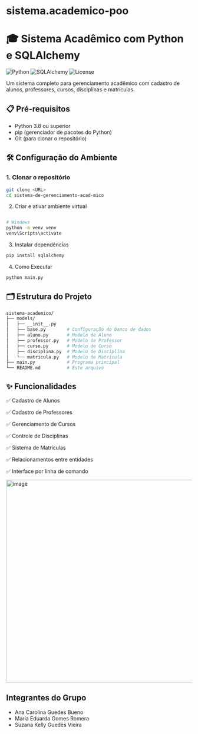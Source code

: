 # sistema.academico-poo
# 🎓 Sistema Acadêmico com Python e SQLAlchemy

![Python](https://img.shields.io/badge/python-3.8%2B-blue)
![SQLAlchemy](https://img.shields.io/badge/SQLAlchemy-2.0%2B-green)
![License](https://img.shields.io/badge/license-MIT-orange)

Um sistema completo para gerenciamento acadêmico com cadastro de alunos, professores, cursos, disciplinas e matrículas.

## 📋 Pré-requisitos

- Python 3.8 ou superior
- pip (gerenciador de pacotes do Python)
- Git (para clonar o repositório)

## 🛠️ Configuração do Ambiente

### 1. Clonar o repositório
```bash
git clone <URL>
cd sistema-de-gerenciamento-acad-mico
```
2. Criar e ativar ambiente virtual
   
```bash

# Windows
python -m venv venv
venv\Scripts\activate

```
3. Instalar dependências
   
```bash
pip install sqlalchemy

```
4. Como Executar
   
```bash
python main.py


```
## 🗂️ Estrutura do Projeto
   
```bash
sistema-academico/
├── models/
│   ├── __init__.py
│   ├── base.py        # Configuração do banco de dados
│   ├── aluno.py       # Modelo de Aluno
│   ├── professor.py   # Modelo de Professor
│   ├── curso.py       # Modelo de Curso
│   ├── disciplina.py  # Modelo de Disciplina
│   └── matricula.py   # Modelo de Matrícula
├── main.py            # Programa principal
└── README.md          # Este arquivo

```

## ✨ Funcionalidades
✅ Cadastro de Alunos

✅ Cadastro de Professores

✅ Gerenciamento de Cursos

✅ Controle de Disciplinas

✅ Sistema de Matrículas

✅ Relacionamentos entre entidades

✅ Interface por linha de comando

<img width="550" alt="image" src="https://github.com/user-attachments/assets/7b9ab279-edb2-46d9-88ce-96a4d3b19011" />

## Integrantes do Grupo
- Ana Carolina Guedes Bueno
- Maria Eduarda Gomes Romera
- Suzana Kelly Guedes Vieira
